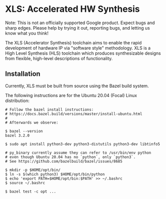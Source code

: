 # XLS: Accelerated HW Synthesis

Note: This is not an officially supported Google product. Expect bugs and sharp
edges. Please help by trying it out, reporting bugs, and letting us know what
you think!

The XLS (Accelerator Synthesis) toolchain aims to enable the rapid development
of hardware IP via "software style" methodology. XLS is a High Level Synthesis
(HLS) toolchain which produces synthesizable designs from flexible, high-level
descriptions of functionality.

## Installation

Currently, XLS must be built from source using the Bazel build system.

The following instructions are for the Ubuntu 20.04 (Focal) Linux distribution:

```
# Follow the bazel install instructions:
# https://docs.bazel.build/versions/master/install-ubuntu.html
#
# Afterwards we observe:

$ bazel --version
bazel 3.2.0

$ sudo apt install python3-dev python3-distutils python3-dev libtinfo5

# py_binary currently assume they can refer to /usr/bin/env python
# even though Ubuntu 20.04 has no `python`, only `python3`.
# See https://github.com/bazelbuild/bazel/issues/8685

$ mkdir -p $HOME/opt/bin/
$ ln -s $(which python3) $HOME/opt/bin/python
$ echo 'export PATH=$HOME/opt/bin:$PATH' >> ~/.bashrc
$ source ~/.bashrc

$ bazel test -c opt ...
```
